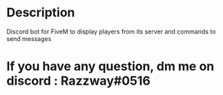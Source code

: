 # Description
Discord bot for FiveM to display players from its server and commands to send messages

# If you have any question, dm me on discord : Razzway#0516
